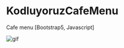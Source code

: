 # KodluyoruzCafeMenu
Cafe menu [Bootstrap5, Javascript]

![gif](https://media.giphy.com/media/3XbSPL2HMYbnHqgHio/giphy.gif)

